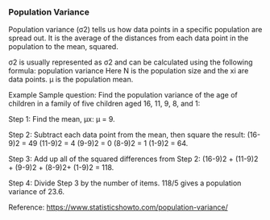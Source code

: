 ### Population Variance
Population variance (σ2) tells us how data points in a specific population are spread out. It is the average of the distances from each data point in the population to the mean, squared.

σ2 is usually represented as σ2 and can be calculated using the following formula:
population variance
Here N is the population size and the xi are data points. μ is the population mean.

Example
Sample question: Find the population variance of the age of children in a family of five children aged 16, 11, 9, 8, and 1:

Step 1: Find the mean, μx:
μ = 9.

Step 2: Subtract each data point from the mean, then square the result:
(16-9)2 = 49
(11-9)2 = 4
(9-9)2 = 0
(8-9)2 = 1
(1-9)2 = 64.

Step 3: Add up all of the squared differences from Step 2:
(16-9)2 + (11-9)2 + (9-9)2 + (8-9)2+ (1-9)2 = 118.

Step 4: Divide Step 3 by the number of items. 118/5 gives a population variance of 23.6.

Reference: https://www.statisticshowto.com/population-variance/
